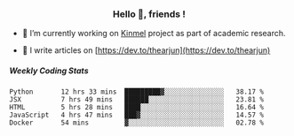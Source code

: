 <h3 align="center">Hello 👋, friends !</h3>

- 🔭 I’m currently working on [Kinmel](https://github.com/thearjun/kinmel) project as part of academic research.

- 📝 I write articles on [https://dev.to/thearjun](https://dev.to/thearjun)


##### Weekly Coding Stats
<!--START_SECTION:waka-->
```text
Python       12 hrs 33 mins  █████████▓░░░░░░░░░░░░░░░   38.17 % 
JSX          7 hrs 49 mins   ██████░░░░░░░░░░░░░░░░░░░   23.81 % 
HTML         5 hrs 28 mins   ████░░░░░░░░░░░░░░░░░░░░░   16.64 % 
JavaScript   4 hrs 47 mins   ███▓░░░░░░░░░░░░░░░░░░░░░   14.57 % 
Docker       54 mins         ▓░░░░░░░░░░░░░░░░░░░░░░░░   02.78 % 
```
<!--END_SECTION:waka-->

